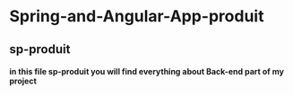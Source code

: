 # Spring-and-Angular-App-produit
## sp-produit
#### in this file sp-produit you will find everything about Back-end part of my project
